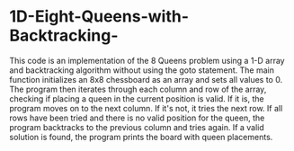 # 1D-Eight-Queens-with-Backtracking-
This code is an implementation of the 8 Queens problem using a 1-D array and backtracking algorithm without using the goto statement. The main function initializes an 8x8 chessboard as an array and sets all values to 0. The program then iterates through each column and row of the array, checking if placing a queen in the current position is valid. If it is, the program moves on to the next column. If it's not, it tries the next row. If all rows have been tried and there is no valid position for the queen, the program backtracks to the previous column and tries again. If a valid solution is found, the program prints the board with queen placements.




